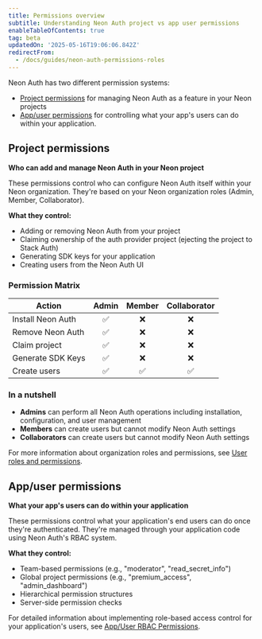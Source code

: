 ```yaml
---
title: Permissions overview
subtitle: Understanding Neon Auth project vs app user permissions
enableTableOfContents: true
tag: beta
updatedOn: '2025-05-16T19:06:06.842Z'
redirectFrom:
  - /docs/guides/neon-auth-permissions-roles
---
```


Neon Auth has two different permission systems:

- [Project permissions](#project-permissions) for managing Neon Auth as a feature in your Neon projects
- [App/user permissions](#appuser-permissions) for controlling what your app's users can do within your application.

## Project permissions

**Who can add and manage Neon Auth in your Neon project**

These permissions control who can configure Neon Auth itself within your Neon organization. They're based on your Neon organization roles (Admin, Member, Collaborator).

**What they control:**

- Adding or removing Neon Auth from your project
- Claiming ownership of the auth provider project (ejecting the project to Stack Auth)
- Generating SDK keys for your application
- Creating users from the Neon Auth UI

### Permission Matrix

| Action            | Admin | Member | Collaborator |
| ----------------- | :---: | :----: | :----------: |
| Install Neon Auth |  ✅   |   ❌   |      ❌      |
| Remove Neon Auth  |  ✅   |   ❌   |      ❌      |
| Claim project     |  ✅   |   ❌   |      ❌      |
| Generate SDK Keys |  ✅   |   ❌   |      ❌      |
| Create users      |  ✅   |   ✅   |      ✅      |

### In a nutshell

- **Admins** can perform all Neon Auth operations including installation, configuration, and user management
- **Members** can create users but cannot modify Neon Auth settings
- **Collaborators** can create users but cannot modify Neon Auth settings

For more information about organization roles and permissions, see [User roles and permissions](/docs/manage/organizations#user-roles-and-permissions).

## App/user permissions

**What your app's users can do within your application**

These permissions control what your application's end users can do once they're authenticated. They're managed through your application code using Neon Auth's RBAC system.

**What they control:**

- Team-based permissions (e.g., "moderator", "read_secret_info")
- Global project permissions (e.g., "premium_access", "admin_dashboard")
- Hierarchical permission structures
- Server-side permission checks

For detailed information about implementing role-based access control for your application's users, see [App/User RBAC Permissions](/docs/neon-auth/concepts/permissions).

<NeedHelp />
